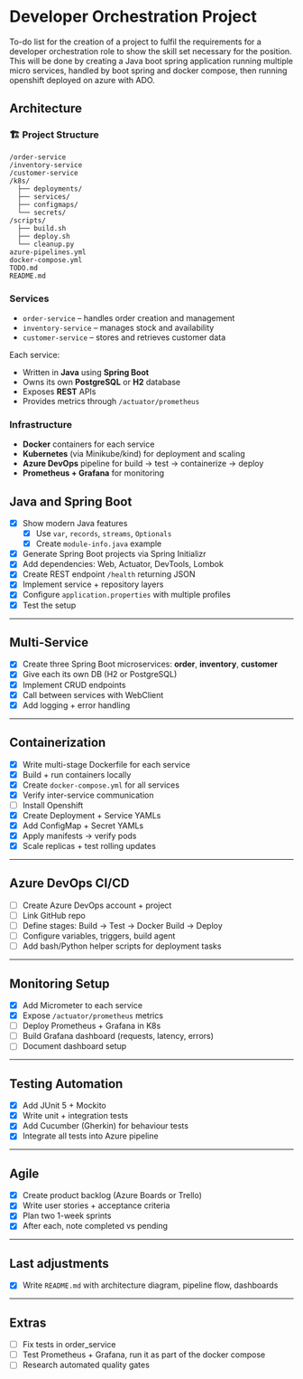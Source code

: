 # Developer Orchestration Project

To-do list for the creation of a project to fulfil the requirements for a developer orchestration role to show the skill set necessary for the position. This will be done by creating a Java boot spring application running multiple micro services, handled by boot spring and docker compose, then running openshift deployed on azure with ADO.

## Architecture

### 🏗️ Project Structure

```text
/order-service
/inventory-service
/customer-service
/k8s/
  ├── deployments/
  ├── services/
  ├── configmaps/
  └── secrets/
/scripts/
  ├── build.sh
  ├── deploy.sh
  └── cleanup.py
azure-pipelines.yml
docker-compose.yml
TODO.md
README.md
```

### Services

- `order-service` – handles order creation and management
- `inventory-service` – manages stock and availability
- `customer-service` – stores and retrieves customer data

Each service:

- Written in **Java** using **Spring Boot**
- Owns its own **PostgreSQL** or **H2** database
- Exposes **REST** APIs
- Provides metrics through `/actuator/prometheus`

### Infrastructure

- **Docker** containers for each service
- **Kubernetes** (via Minikube/kind) for deployment and scaling
- **Azure DevOps** pipeline for build → test → containerize → deploy
- **Prometheus + Grafana** for monitoring

## Java and Spring Boot

- [x] Show modern Java features
  - [x] Use `var`, `records`, `streams`, `Optionals`
  - [x] Create `module-info.java` example
- [x] Generate Spring Boot projects via Spring Initializr
- [x] Add dependencies: Web, Actuator, DevTools, Lombok
- [x] Create REST endpoint `/health` returning JSON
- [x] Implement service + repository layers
- [x] Configure `application.properties` with multiple profiles
- [x] Test the setup

---

## Multi-Service

- [x] Create three Spring Boot microservices: **order**, **inventory**, **customer**
- [x] Give each its own DB (H2 or PostgreSQL)
- [x] Implement CRUD endpoints
- [x] Call between services with WebClient
- [x] Add logging + error handling

---

## Containerization

- [x] Write multi-stage Dockerfile for each service
- [x] Build + run containers locally
- [x] Create `docker-compose.yml` for all services
- [x] Verify inter-service communication
- [ ] Install Openshift
- [x] Create Deployment + Service YAMLs
- [x] Add ConfigMap + Secret YAMLs
- [x] Apply manifests → verify pods
- [x] Scale replicas + test rolling updates

---

## Azure DevOps CI/CD

- [ ] Create Azure DevOps account + project
- [ ] Link GitHub repo
- [ ] Define stages: Build → Test → Docker Build → Deploy
- [ ] Configure variables, triggers, build agent
- [ ] Add bash/Python helper scripts for deployment tasks

---

## Monitoring Setup

- [x] Add Micrometer to each service
- [x] Expose `/actuator/prometheus` metrics
- [ ] Deploy Prometheus + Grafana in K8s
- [ ] Build Grafana dashboard (requests, latency, errors)
- [ ] Document dashboard setup

---

## Testing Automation

- [x] Add JUnit 5 + Mockito
- [x] Write unit + integration tests
- [x] Add Cucumber (Gherkin) for behaviour tests
- [x] Integrate all tests into Azure pipeline

---

## Agile

- [x] Create product backlog (Azure Boards or Trello)
- [x] Write user stories + acceptance criteria
- [x] Plan two 1-week sprints
- [x] After each, note completed vs pending

---

## Last adjustments

- [x] Write `README.md` with architecture diagram, pipeline flow, dashboards

---

## Extras

- [ ] Fix tests in order_service
- [ ] Test Prometheus + Grafana, run it as part of the docker compose
- [ ] Research automated quality gates
